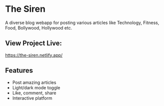 # The Siren

A diverse blog webapp for posting various articles like Technology, Fitness, Food, Bollywood, Hollywood etc.

## View Project Live: 

https://the-siren.netlify.app/

## Features

- Post amazing articles
- Light/dark mode toggle
- Like, comment, share
- Interactive platform
